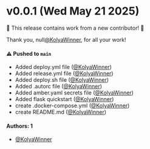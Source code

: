 # v0.0.1 (Wed May 21 2025)

:tada: This release contains work from a new contributor! :tada:

Thank you, null[@KolyaWinner](https://github.com/KolyaWinner), for all your work!

#### ⚠️ Pushed to `main`

- Added deploy.yml file ([@KolyaWinner](https://github.com/KolyaWinner))
- Added release.yml file ([@KolyaWinner](https://github.com/KolyaWinner))
- Added deploy.sh file ([@KolyaWinner](https://github.com/KolyaWinner))
- Added .autorc file ([@KolyaWinner](https://github.com/KolyaWinner))
- Added amber.yaml secrets file ([@KolyaWinner](https://github.com/KolyaWinner))
- Added flask quickstart ([@KolyaWinner](https://github.com/KolyaWinner))
- create .docker-compose.yml ([@KolyaWinner](https://github.com/KolyaWinner))
- create README.md ([@KolyaWinner](https://github.com/KolyaWinner))

#### Authors: 1

- [@KolyaWinner](https://github.com/KolyaWinner)
